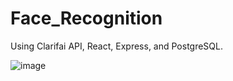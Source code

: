 # Face_Recognition

Using Clarifai API, React, Express, and PostgreSQL.

![image](https://user-images.githubusercontent.com/16422591/189459988-735f7dad-014e-4009-8aed-6892675b9b6f.png)
